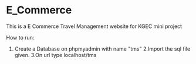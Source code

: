 # E_Commerce

This is a E Commerce Travel Management website for KGEC mini project

How to run:

1. Create a Database on phpmyadmin with name "tms" 
2.Import the sql file given.
3.On url type localhost/tms
